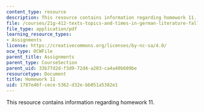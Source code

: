 ```yaml
---
content_type: resource
description: This resource contains information regarding homework 11.
file: /courses/21g-412-texts-topics-and-times-in-german-literature-fall-2009/1787e46fcece5362d32ebb051a5382e1_MIT21G_412F09_hw11.pdf
file_type: application/pdf
learning_resource_types:
- Assignments
license: https://creativecommons.org/licenses/by-nc-sa/4.0/
ocw_type: OCWFile
parent_title: Assignments
parent_type: CourseSection
parent_uid: 33b77d2d-f3d9-72d4-a203-ca4a40b609be
resourcetype: Document
title: Homework 11
uid: 1787e46f-cece-5362-d32e-bb051a5382e1
---
```

This resource contains information regarding homework 11.